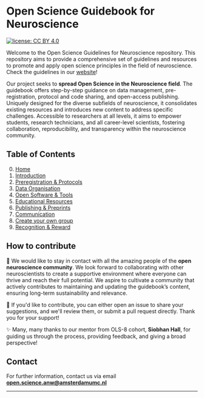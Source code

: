 # Open Science Guidebook for Neuroscience
[![license: CC BY 4.0](https://img.shields.io/badge/license-CC_BY_4.0-lightgrey.svg)](https://creativecommons.org/licenses/by/4.0/)

Welcome to the Open Science Guidelines for Neuroscience repository. This repository aims to provide a comprehensive set of guidelines and resources to promote and apply open science principles in the field of neuroscience. Check the guidelines in our [website](https://marbarrantescepas.github.io/OS-neuroscience/)!

Our project seeks to **spread Open Science in the Neuroscience field**. The guidebook offers step-by-step guidance on data management, pre-registration, protocol and code sharing, and open-access publishing. Uniquely designed for the diverse subfields of neuroscience, it consolidates existing resources and introduces new content to address specific challenges. Accessible to researchers at all levels, it aims to empower students, research technicians, and all career-level scientists, fostering collaboration, reproducibility, and transparency within the neuroscience community.

## Table of Contents

0. [Home](https://marbarrantescepas.github.io/OS-neuroscience/)
1. [Introduction](https://marbarrantescepas.github.io/OS-neuroscience/tabs/1.%20Introduction.html)
2. [Preregistration & Protocols](https://marbarrantescepas.github.io/OS-neuroscience/tabs/2.%20Preregistration%20&%20Protocols.html)
3. [Data Organisation](https://marbarrantescepas.github.io/OS-neuroscience/tabs/3.%20Data%20Organisation.html)
4. [Open Software & Tools](https://marbarrantescepas.github.io/OS-neuroscience/tabs/4.%20Open%20Software%20&%20Tools.html)
5. [Educational Resources](https://marbarrantescepas.github.io/OS-neuroscience/tabs/5.%20Educational%20Resources.html)
6. [Publishing & Preprints](https://marbarrantescepas.github.io/OS-neuroscience/tabs/6.%20Publishing%20&%20Preprints.html)
7. [Communication](https://marbarrantescepas.github.io/OS-neuroscience/tabs/7.%20Communication.html)
8. [Create your own group](https://marbarrantescepas.github.io/OS-neuroscience/tabs/8.%20Create%20an%20Open%20Science%20Group.html)
9. [Recognition & Reward](https://marbarrantescepas.github.io/OS-neuroscience/tabs/10.%20Recognition%20&%20Reward.html)

## How to contribute

🌱 We would like to stay in contact with all the amazing people of the **open neuroscience community**. We look forward to collaborating with other neuroscientists to create a supportive environment where everyone can thrive and reach their full potential. We aspire to cultivate a community that actively contributes to maintaining and updating the guidebook’s content, ensuring long-term sustainability and relevance.

🧠 If you'd like to contribute, you can either open an issue to share your suggestions, and we'll review them, or submit a pull request directly. Thank you for your support! 

✨ Many, many thanks to our mentor from OLS-8 cohort, **Siobhan Hall**, for guiding us through the process, providing feedback, and giving a broad perspective!

## Contact

For further information, contact us via email **open.science.anw@amsterdamumc.nl**

---
